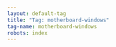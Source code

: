 ```yaml
---
layout: default-tag
title: "Tag: motherboard-windows"
tag-name: motherboard-windows
robots: index
---
```

